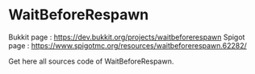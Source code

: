 # WaitBeforeRespawn

Bukkit page : https://dev.bukkit.org/projects/waitbeforerespawn
Spigot page : https://www.spigotmc.org/resources/waitbeforerespawn.62282/

Get here all sources code of WaitBeforeRespawn.
